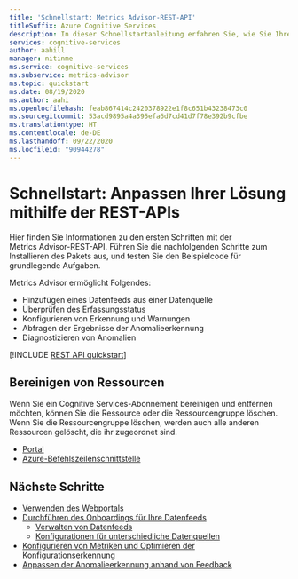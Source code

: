 ```yaml
---
title: 'Schnellstart: Metrics Advisor-REST-API'
titleSuffix: Azure Cognitive Services
description: In dieser Schnellstartanleitung erfahren Sie, wie Sie Ihre Anwendungen mit der Metrics Advisor-API von Azure Cognitive Services verbinden.
services: cognitive-services
author: aahill
manager: nitinme
ms.service: cognitive-services
ms.subservice: metrics-advisor
ms.topic: quickstart
ms.date: 08/19/2020
ms.author: aahi
ms.openlocfilehash: feab867414c2420378922e1f8c651b43238473c0
ms.sourcegitcommit: 53acd9895a4a395efa6d7cd41d7f78e392b9cfbe
ms.translationtype: HT
ms.contentlocale: de-DE
ms.lasthandoff: 09/22/2020
ms.locfileid: "90944278"
---
```

# <a name="quickstart-use-the-rest-apis-to-customize-your-solution"></a>Schnellstart: Anpassen Ihrer Lösung mithilfe der REST-APIs

Hier finden Sie Informationen zu den ersten Schritten mit der Metrics Advisor-REST-API. Führen Sie die nachfolgenden Schritte zum Installieren des Pakets aus, und testen Sie den Beispielcode für grundlegende Aufgaben.

Metrics Advisor ermöglicht Folgendes:

* Hinzufügen eines Datenfeeds aus einer Datenquelle
* Überprüfen des Erfassungsstatus
* Konfigurieren von Erkennung und Warnungen 
* Abfragen der Ergebnisse der Anomalieerkennung
* Diagnostizieren von Anomalien

[!INCLUDE [REST API quickstart](../includes/quickstarts/rest-api.md)]

## <a name="clean-up-resources"></a>Bereinigen von Ressourcen

Wenn Sie ein Cognitive Services-Abonnement bereinigen und entfernen möchten, können Sie die Ressource oder die Ressourcengruppe löschen. Wenn Sie die Ressourcengruppe löschen, werden auch alle anderen Ressourcen gelöscht, die ihr zugeordnet sind.

* [Portal](../../cognitive-services-apis-create-account.md#clean-up-resources)
* [Azure-Befehlszeilenschnittstelle](../../cognitive-services-apis-create-account-cli.md#clean-up-resources)

## <a name="next-steps"></a>Nächste Schritte

- [Verwenden des Webportals](web-portal.md)
- [Durchführen des Onboardings für Ihre Datenfeeds](../how-tos/onboard-your-data.md)
    - [Verwalten von Datenfeeds](../how-tos/manage-data-feeds.md)
    - [Konfigurationen für unterschiedliche Datenquellen](../data-feeds-from-different-sources.md)
- [Konfigurieren von Metriken und Optimieren der Konfigurationserkennung](../how-tos/configure-metrics.md)
- [Anpassen der Anomalieerkennung anhand von Feedback](../how-tos/anomaly-feedback.md)